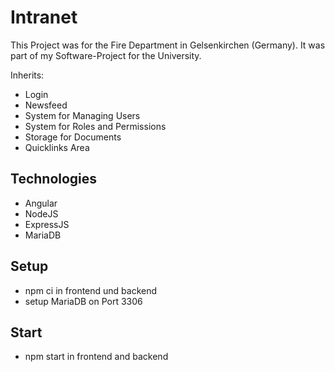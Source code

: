 # Intranet

This Project was for the Fire Department in Gelsenkirchen (Germany). It was part of my Software-Project for the University.

Inherits:
- Login
- Newsfeed
- System for Managing Users
- System for Roles and Permissions
- Storage for Documents
- Quicklinks Area

## Technologies

- Angular
- NodeJS
- ExpressJS
- MariaDB

## Setup

- npm ci in frontend und backend
- setup MariaDB on Port 3306 

## Start

- npm start in frontend and backend

